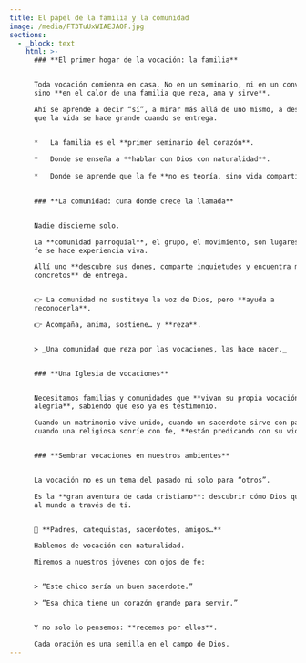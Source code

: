 ```yaml
---
title: El papel de la familia y la comunidad
image: /media/FT3TuUxWIAEJAOF.jpg
sections:
  - _block: text
    html: >-
      ### **El primer hogar de la vocación: la familia**


      Toda vocación comienza en casa. No en un seminario, ni en un convento,
      sino **en el calor de una familia que reza, ama y sirve**.  

      Ahí se aprende a decir “sí”, a mirar más allá de uno mismo, a descubrir
      que la vida se hace grande cuando se entrega.


      *   La familia es el **primer seminario del corazón**.
          
      *   Donde se enseña a **hablar con Dios con naturalidad**.
          
      *   Donde se aprende que la fe **no es teoría, sino vida compartida**.
          

      ### **La comunidad: cuna donde crece la llamada**


      Nadie discierne solo.  

      La **comunidad parroquial**, el grupo, el movimiento, son lugares donde la
      fe se hace experiencia viva.  

      Allí uno **descubre sus dones, comparte inquietudes y encuentra modelos
      concretos** de entrega.


      👉 La comunidad no sustituye la voz de Dios, pero **ayuda a
      reconocerla**.  

      👉 Acompaña, anima, sostiene… y **reza**.


      > _Una comunidad que reza por las vocaciones, las hace nacer._


      ### **Una Iglesia de vocaciones**


      Necesitamos familias y comunidades que **vivan su propia vocación con
      alegría**, sabiendo que eso ya es testimonio.  

      Cuando un matrimonio vive unido, cuando un sacerdote sirve con pasión,
      cuando una religiosa sonríe con fe, **están predicando con su vida**.


      ### **Sembrar vocaciones en nuestros ambientes**


      La vocación no es un tema del pasado ni solo para “otros”.  

      Es la **gran aventura de cada cristiano**: descubrir cómo Dios quiere amar
      al mundo a través de ti.


      🌾 **Padres, catequistas, sacerdotes, amigos…**  

      Hablemos de vocación con naturalidad.  

      Miremos a nuestros jóvenes con ojos de fe:


      > “Este chico sería un buen sacerdote.”  

      > “Esa chica tiene un corazón grande para servir.”


      Y no solo lo pensemos: **recemos por ellos**.  

      Cada oración es una semilla en el campo de Dios.
---
```

